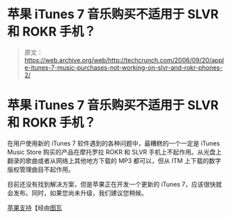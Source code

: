 # 苹果 iTunes 7 音乐购买不适用于 SLVR 和 ROKR 手机？

> 原文：<https://web.archive.org/web/http://techcrunch.com/2006/09/20/apple-itunes-7-music-purchases-not-working-on-slvr-and-rokr-phones-2/>

# 苹果 iTunes 7 音乐购买不适用于 SLVR 和 ROKR 手机？

在用户使用新的 iTunes 7 软件遇到的各种问题中，最糟糕的一个一定是 iTunes Music Store 购买的产品在摩托罗拉 ROKR 和 SLVR 手机上不起作用。从光盘上翻录的歌曲或者从网络上其他地方下载的 MP3 都可以，但从 ITM 上下载的数字版权管理曲目不起作用。

目前还没有找到解决方案，但是苹果正在开发一个更新的 iTunes 7，应该很快就会发布。同时，如果您尚未升级，我们建议您稍候。

[苹果支持](https://web.archive.org/web/20130627204930/http://discussions.apple.com/thread.jspa?messageID=3154782#3154782)【经由[图瓦](https://web.archive.org/web/20130627204930/http://www.tuaw.com/2006/09/19/itunes-7-music-purchases-dont-play-on-itunes-phones/)